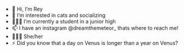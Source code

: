 - 👋 Hi, I’m Rey
- 👀 I’m interested in cats and socializing
- 👩🏻‍🎓 I’m currently a student in a junior high
- 📫 I have an instagram @dreamthemeteor_ thats where to reach me!
- 🙆🏻‍♀️ She/her
- ⚡ Did you know that a day on Venus is longer than a year on Venus?
